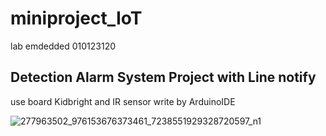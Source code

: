 # miniproject_IoT
lab emdedded 010123120
## Detection Alarm System Project with Line notify
use board Kidbright and IR sensor write by ArduinoIDE


![277963502_976153676373461_7238551929328720597_n1](https://user-images.githubusercontent.com/68387776/164884653-31fa3eb7-9e05-4468-b6dd-771d35d0623b.png)


